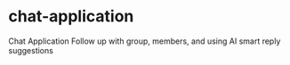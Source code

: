 # chat-application
Chat Application Follow up with group, members, and using AI smart reply suggestions
